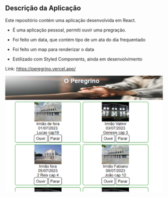 ## Descrição da Aplicação

Este repositório contém uma aplicação desenvolvida em React.

- É uma aplicação pessoal, permiti ouvir uma pregração.

- Foi feito um data, que contém tipo de um ata do dia frequentado

- Foi feito um map para renderizar o data

- Estilizado com Styled Components, ainda em desenvolvimento

Link: <https://peregrino.vercel.app/>

![Alt text](Screenshot.png)
